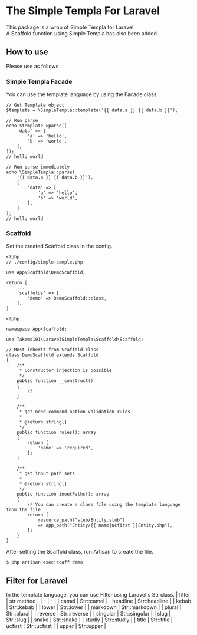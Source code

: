# The Simple Templa For Laravel
This package is a wrap of Simple Templa for Laravel.  
A Scaffold function using Simple Templa has also been added.

## How to use
Please use as follows

### Simple Templa Facade
You can use the template language by using the Facade class.
```
// Get Template object
$template = \SimpleTempla::template('{{ data.a }} {{ data.b }}');

// Run parse
echo $template->parse([
    'data' => [
        'a' => 'hello',
        'b' => 'world',
    ],
]);
// hello world

// Run parse immediately
echo \SimpleTempla::parse(
    '{{ data.a }} {{ data.b }}'),
    [
        'data' => [
            'a' => 'hello',
            'b' => 'world',
        ],
    ]
);
// hello world
```

### Scaffold
Set the created Scaffold class in the config.
```
<?php
// ./config/simple-sample.php

use App\Scaffold\DemoScaffold;

return [
    ...
    'scaffolds' => [
        'demo' => DemoScaffold::class,
    ],
]
```
```
<?php

namespace App\Scaffold;

use Takemo101\LaravelSimpleTempla\Scaffold\Scaffold;

// Must inherit from Scaffold class
class DemoScaffold extends Scaffold
{
    /**
     * Constructor injection is possible
     */
    public function __construct()
    {
        //
    }

    /**
     * get need command option validation rules
     *
     * @return string[]
     */
    public function rules(): array
    {
        return [
            'name' => 'required',
        ];
    }

    /**
     * get inout path sets
     *
     * @return string[]
     */
    public function inoutPaths(): array
    {
        // You can create a class file using the template language from the file
        return [
            resource_path("stub/Entity.stub") 
            => app_path("Entity/{{ name|ucfirst }}Entity.php"),
        ];
    }
}
```
After setting the Scaffold class, run Artisan to create the file.
```
$ php artisan exec:scaff demo
```
## Filter for Laravel
In the template language, you can use Filter using Laravel's Str class.
| filter | str method |
| - | - |
| camel | Str::camel |
| headline | Str::headline |
| kebab | Str::kebab |
| lower | Str::lower |
| markdown | Str::markdown |
| plural | Str::plural |
| reverse | Str::reverse |
| singular | Str::singular |
| slug | Str::slug |
| snake | Str::snake |
| studly | Str::studly |
| title | Str::title |
| ucfirst | Str::ucfirst |
| upper | Str::upper |
